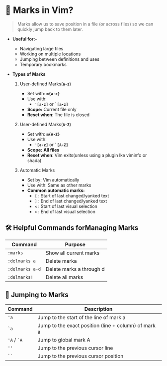 # 🔖 Marks in Vim?
> Marks allow us to save position in a file (or across files) so we can quickly jump back to them later.

- **Useful for:-**
    - Navigating large files
    - Working on multiple locations
    - Jumping between definitions and uses
    - Temporary bookmarks

- **Types of Marks** 
    1. User-defined Marks(**`a-z`**)
        - Set with:  **`m{a-z}`**
        - Use with:
            - **`'[a-z]`** or **``` `[a-z] ```** 
        - **Scope:** Current file only
        - **Reset when**: The file is closed
    
    2. User-defined Marks(**`A-Z`**)
        - Set with:  **`m{A-Z}`**
        - Use with:
            - **`'[a-z]`** or **``` `[A-Z] ```** 
        - **Scope:** **All files**
        - **Reset when**: Vim exits(unless using a plugin lke viminfo or shada)

    3. Automatic Marks
        - Set by: Vim automatically
        - Use with: Same as other marks
        - **Common automatic marks:**
            - `[` : Start of last changed/yanked text
            - `]` : End of last changed/yanked text
            - `<` : Start of last visual selection
            - `>` : End of last visual selection

## 🛠️ Helpful Commands forManaging Marks
| Command | Purpose |
|---------|---------|
| `:marks` | Show all current marks |
| `:delmarks a` | Delete marka |
| `:delmarks a-d` | Delete marks a through d |
| `:delmarks!` | Delete all marks |


## 🚀 Jumping to Marks
| Command | Description |
|---------|-------------|
| `'a` | Jump to the start of the line of mark a |
| `` `a `` | Jump to the exact position (line + column) of mark a |
| `'A` / `` `A `` | Jump to global mark A |
| `''` | Jump to the previous cursor line |
| ``` `` ``` | Jump to the previous cursor position |

